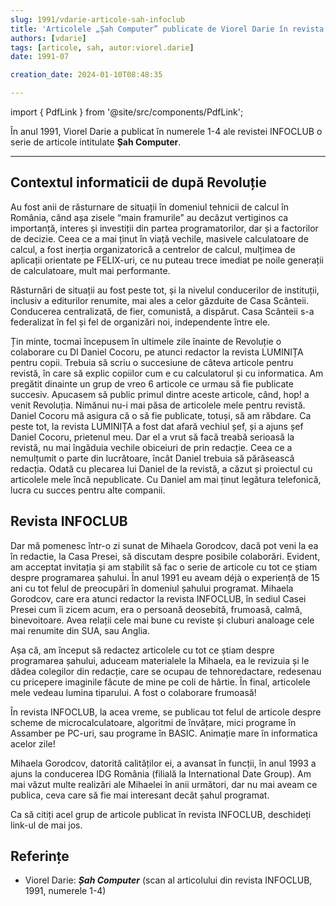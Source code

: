 ```yaml
---
slug: 1991/vdarie-articole-sah-infoclub
title: 'Articolele „Șah Computer” publicate de Viorel Darie în revista INFOCLUB'
authors: [vdarie]
tags: [articole, sah, autor:viorel.darie]
date: 1991-07

creation_date: 2024-01-10T08:48:35

---
```


import { PdfLink } from '@site/src/components/PdfLink';

În anul 1991, Viorel Darie a publicat în numerele 1-4 ale revistei INFOCLUB
o serie de articole intitulate **Șah Computer**.

<!-- truncate -->

---

## Contextul informaticii de după Revoluție

Au fost anii de răsturnare de situații în domeniul tehnicii de calcul în România,  când așa zisele “main framurile” au decăzut vertiginos ca  importanță, interes și investiții din partea programatorilor, dar și a factorilor de decizie. Ceea ce a mai ținut în viață vechile, masivele calculatoare de calcul, a fost inerția organizatorică a centrelor de calcul, mulțimea de aplicații orientate pe FELIX-uri, ce nu puteau trece imediat pe noile generații de calculatoare, mult mai performante.

Răsturnări de situații au fost peste tot, și la nivelul conducerilor de instituții, inclusiv a editurilor renumite, mai ales a celor găzduite de Casa Scânteii. Conducerea centralizată, de fier, comunistă, a dispărut. Casa Scânteii s-a federalizat în fel și fel de organizări noi, independente între ele.

Țin minte, tocmai începusem în ultimele zile înainte de Revoluție o colaborare cu Dl Daniel Cocoru, pe atunci redactor la revista LUMINIȚA pentru copii. Trebuia să scriu o succesiune de câteva articole pentru revistă, în care să explic copiilor cum e cu calculatorul și cu informatica. Am pregătit dinainte un grup de vreo 6 articole ce urmau să fie publicate succesiv. Apucasem să public primul dintre aceste articole, când, hop! a venit Revoluția. Nimănui nu-i mai păsa de articolele mele pentru revistă. Daniel Cocoru mă asigura că o să fie publicate, totuși, să am răbdare. Ca peste tot, la revista LUMINIȚA a fost dat afară vechiul șef, și a ajuns șef Daniel Cocoru, prietenul meu. Dar el a vrut să facă treabă serioasă la revistă, nu mai îngăduia vechile obiceiuri de prin redacție. Ceea ce a nemulțumit o parte din lucrătoare, încât Daniel trebuia să părăsească redacția. Odată cu plecarea lui Daniel de la revistă, a căzut și proiectul cu articolele mele încă nepublicate. Cu Daniel am mai ținut legătura telefonică, lucra cu succes pentru alte companii.

## Revista INFOCLUB

Dar mă pomenesc într-o zi sunat de Mihaela Gorodcov, dacă pot veni la ea în redactie, la Casa Presei, să discutam despre posibile colaborări. Evident, am acceptat invitația și am stabilit să fac o serie de articole cu tot ce știam despre programarea șahului. În anul 1991 eu aveam déjà o experiență de 15 ani cu tot felul de preocupări în domeniul șahului programat. Mihaela Gorodcov, care era atunci redactor la revista INFOCLUB, în sediul Casei Presei cum îi zicem acum, era o persoană deosebită, frumoasă, calmă, binevoitoare. Avea relații cele mai bune cu reviste și cluburi analoage cele mai renumite din SUA, sau Anglia.

Așa că, am început să redactez articolele cu tot ce știam despre programarea șahului, aduceam materialele la Mihaela, ea le revizuia și le dădea  colegilor din redacție, care se ocupau de tehnoredactare, redesenau cu pricepere imaginile făcute de mine pe coli de hârtie. În final, articolele mele vedeau lumina tiparului. A fost o colaborare frumoasă!

În revista INFOCLUB, la acea vreme, se publicau tot felul de articole despre scheme de microcalculatoare, algoritmi de învățare, mici programe în Assamber pe PC-uri, sau programe în BASIC. Animație mare în informatica acelor zile!

Mihaela Gorodcov, datorită calităților ei, a avansat în funcții, în anul 1993 a ajuns la conducerea IDG România (filială la International Date Group). Am mai văzut multe realizări ale Mihaelei în anii următori, dar nu mai aveam ce publica, ceva care să fie mai interesant decât șahul programat.

Ca să citiți acel grup de articole publicat în revista INFOCLUB, deschideți link-ul de mai jos.

## Referințe

- Viorel Darie: _**Șah Computer**_ (scan al articolului din revista INFOCLUB, 1991, numerele 1-4) <PdfLink href="https://github.com/cronica-it/arhiva/releases/download/1991/vdarie-revista-infoclub-91-sah-calculator.pdf"/>

